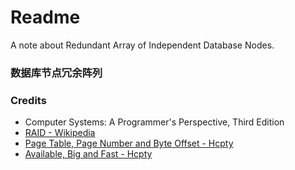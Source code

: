 # Readme
A note about Redundant Array of Independent Database Nodes.

### 数据库节点冗余阵列

### Credits
- Computer Systems: A Programmer's Perspective, Third Edition
- [RAID - Wikipedia](https://en.wikipedia.org/wiki/RAID)
- [Page Table, Page Number and Byte Offset - Hcpty](https://github.com/hcpty/page-table-page-number-and-byte-offset)
- [Available, Big and Fast - Hcpty](https://github.com/hcpty/available-big-and-fast)
